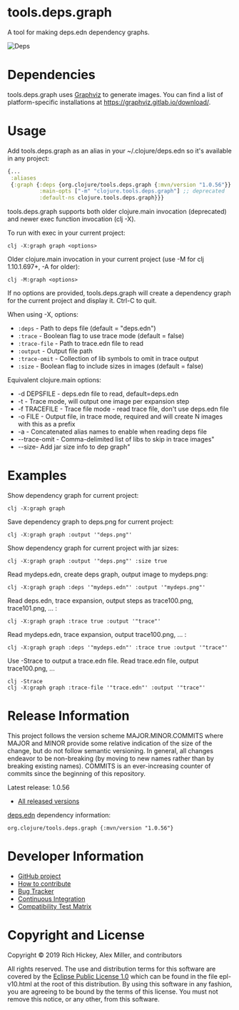 tools.deps.graph
========================================

A tool for making deps.edn dependency graphs.

![Deps](deps.png)

# Dependencies

tools.deps.graph uses [Graphviz](https://www.graphviz.org/) to generate images. You can find a list of platform-specific installations at https://graphviz.gitlab.io/download/.

# Usage

Add tools.deps.graph as an alias in your ~/.clojure/deps.edn so it's available in any project:

```clojure
{...
 :aliases
 {:graph {:deps {org.clojure/tools.deps.graph {:mvn/version "1.0.56"}}
          :main-opts ["-m" "clojure.tools.deps.graph"] ;; deprecated
          :default-ns clojure.tools.deps.graph}}}
```

tools.deps.graph supports both older clojure.main invocation (deprecated) and newer exec function invocation (clj -X).

To run with exec in your current project:

```
clj -X:graph graph <options>
```

Older clojure.main invocation in your current project (use -M for clj 1.10.1.697+, -A for older):

```
clj -M:graph <options>
```

If no options are provided, tools.deps.graph will create a dependency graph for the current project and display it. Ctrl-C to quit.

When using -X, options:

* `:deps` - Path to deps file (default = "deps.edn")
* `:trace` - Boolean flag to use trace mode (default = false)
* `:trace-file` - Path to trace.edn file to read
* `:output` - Output file path
* `:trace-omit` - Collection of lib symbols to omit in trace output
* `:size` - Boolean flag to include sizes in images (default = false)

Equivalent clojure.main options:

* -d DEPSFILE - deps.edn file to read, default=deps.edn
* -t - Trace mode, will output one image per expansion step
* -f TRACEFILE - Trace file mode - read trace file, don't use deps.edn file
* -o FILE - Output file, in trace mode, required and will create N images with this as a prefix
* -a - Concatenated alias names to enable when reading deps file
* --trace-omit - Comma-delimited list of libs to skip in trace images"
* --size- Add jar size info to dep graph"

# Examples

Show dependency graph for current project:

```
clj -X:graph graph
```

Save dependency graph to deps.png for current project:

```
clj -X:graph graph :output '"deps.png"'
```

Show dependency graph for current project with jar sizes:

```
clj -X:graph graph :output '"deps.png"' :size true
```

Read mydeps.edn, create deps graph, output image to mydeps.png:

```
clj -X:graph graph :deps '"mydeps.edn"' :output '"mydeps.png"'
```

Read deps.edn, trace expansion, output steps as trace100.png, trace101.png, ... :

```
clj -X:graph graph :trace true :output '"trace"'
```

Read mydeps.edn, trace expansion, output trace100.png, ... :

```
clj -X:graph graph :deps '"mydeps.edn"' :trace true :output '"trace"'
```

Use -Strace to output a trace.edn file.
Read trace.edn file, output trace100.png, ...

```
clj -Strace
clj -X:graph graph :trace-file '"trace.edn"' :output '"trace"'
```

# Release Information

This project follows the version scheme MAJOR.MINOR.COMMITS where MAJOR and MINOR provide some relative indication of the size of the change, but do not follow semantic versioning. In general, all changes endeavor to be non-breaking (by moving to new names rather than by breaking existing names). COMMITS is an ever-increasing counter of commits since the beginning of this repository.

Latest release: 1.0.56

* [All released versions](http://search.maven.org/#search%7Cgav%7C1%7Cg%3A%22org.clojure%22%20AND%20a%3A%22tools.deps.graph%22)

[deps.edn](https://clojure.org/guides/deps_and_cli) dependency information:

```
org.clojure/tools.deps.graph {:mvn/version "1.0.56"}
```

# Developer Information

* [GitHub project](https://github.com/clojure/tools.deps.graph)
* [How to contribute](https://clojure.org/community/contributing)
* [Bug Tracker](https://dev.clojure.org/jira/browse/TDEPS)
* [Continuous Integration](https://build.clojure.org/job/tools.deps.graph/)
* [Compatibility Test Matrix](https://build.clojure.org/job/tools.deps.graph-test-matrix/)

# Copyright and License

Copyright © 2019 Rich Hickey, Alex Miller, and contributors

All rights reserved. The use and
distribution terms for this software are covered by the
[Eclipse Public License 1.0] which can be found in the file
epl-v10.html at the root of this distribution. By using this software
in any fashion, you are agreeing to be bound by the terms of this
license. You must not remove this notice, or any other, from this
software.

[Eclipse Public License 1.0]: http://opensource.org/licenses/eclipse-1.0.php
